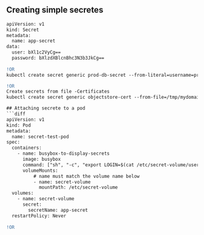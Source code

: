 ## Creating simple secretes
```diff
apiVersion: v1
kind: Secret
metadata:
  name: app-secret
data:
  user: bXl1c2VyCg==
  password: bXlzdXBlcnBhc3N3b3JkCg==
  
!OR
kubectl create secret generic prod-db-secret --from-literal=username=produser --from-literal=password=Y4nys7f11

!OR 
Create secrets from file -Certificates
kubectl create secret generic objectstore-cert --from-file=/tmp/mydomain.crt

## Attaching secrete to a pod
```diff
apiVersion: v1
kind: Pod
metadata:
  name: secret-test-pod
spec:
  containers:
    - name: busybox-to-display-secrets
      image: busybox
      command: ["sh", "-c", "export LOGIN=$(cat /etc/secret-volume/user);export PWD=$(cat /etc/secret-volume/password);while true; do echo hello $LOGIN your password is $PWD; sleep 10; done"]
      volumeMounts:
          # name must match the volume name below
          - name: secret-volume
            mountPath: /etc/secret-volume
  volumes:
    - name: secret-volume
      secret:
        secretName: app-secret
  restartPolicy: Never
  
!OR

```
